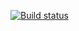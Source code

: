 [![Build status](https://ci.appveyor.com/api/projects/status/9bh3uqead3kq3e9d/branch/master?svg=true)](https://ci.appveyor.com/project/KateYachmeneva/symbols-iterators/branch/master)